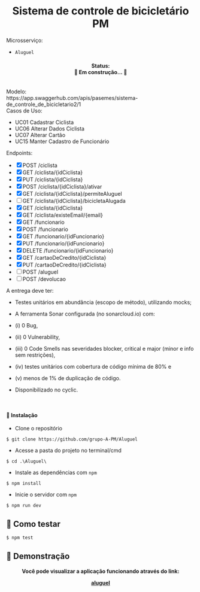 <h1 align="center">
   Sistema de controle de bicicletário PM
</h1>

Microsserviço:
- `Aluguel`

<h4 align="center"> 
	Status: <br>
	🚧  Em construção...  🚧
</h4>

<br>
Modelo:<br>
<a target="_blank">https://app.swaggerhub.com/apis/pasemes/sistema-de_controle_de_bicicletario2/1</a>

<br>
Casos de Uso:

- UC01 Cadastrar Ciclista
- UC06 Alterar Dados Ciclista
- UC07 Alterar Cartão
- UC15 Manter Cadastro de Funcionário

Endpoints:
  <ul>
    <li><input type="checkbox" checked>POST /ciclista</li>
    <li><input type="checkbox" checked>GET /ciclista/{idCiclista}</li>
    <li><input type="checkbox" checked>PUT /ciclista/{idCiclista}</li>
    <li><input type="checkbox" checked>POST /ciclista/{idCiclista}/ativar</li>
    <li><input type="checkbox" checked>GET /ciclista/{idCiclista}/permiteAluguel</li>
    <li><input type="checkbox">GET /ciclista/{idCiclista}/bicicletaAlugada</li>
    <li><input type="checkbox" checked>GET /ciclista/{idCiclista}</li>
    <li><input type="checkbox" checked>GET /ciclista/existeEmail/{email}</li>
    <li><input type="checkbox" checked>GET /funcionario</li>
    <li><input type="checkbox" checked>POST /funcionario</li>
    <li><input type="checkbox" checked>GET /funcionario/{idFuncionario}</li>
    <li><input type="checkbox" checked>PUT /funcionario/{idFuncionario}</li>
    <li><input type="checkbox" checked>DELETE /funcionario/{idFuncionario}</li>
    <li><input type="checkbox" checked>GET /cartaoDeCredito/{idCiclista}</li>
    <li><input type="checkbox" checked>PUT /cartaoDeCredito/{idCiclista}</li>
    <li><input type="checkbox">POST /aluguel</li>
    <li><input type="checkbox">POST /devolucao</li>
  </ul>

A entrega deve ter:

- Testes unitários em abundância (escopo de método), utilizando mocks;

- A ferramenta Sonar configurada (no sonarcloud.io) com: 
- (i) 0 Bug, 
- (ii) 0 Vulnerability, 
- (iii)  0 Code Smells nas severidades blocker, critical e major (minor e info sem restrições), 
- (iv) testes unitários com cobertura de código mínima de 80% e 
- (v) menos de 1% de duplicação de código. 

- Disponibilizado no cyclic.

<br>
<h4> 🔧 Instalação </h4>

- Clone o repositório 
```
$ git clone https://github.com/grupo-A-PM/Aluguel
```

- Acesse a pasta do projeto no terminal/cmd 
```
$ cd .\Aluguel\
```

- Instale as dependências com `npm`
```
$ npm install
```
- Inicie o servidor com `npm`
```
$ npm run dev
```

## 🚀 Como testar 
```
$ npm test
```
## 🚀 Demonstração

<h4 align="center">
  Você pode visualizar a aplicação funcionando através do link: <br>

  <a target="_blank">[aluguel](https://sore-jade-clownfish-veil.cyclic.app/)</a>
  
</h4>

